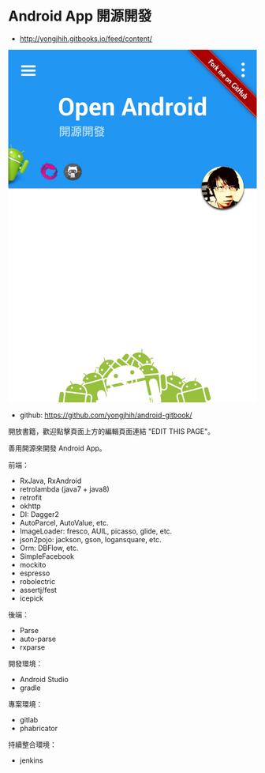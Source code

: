 # Android App 開源開發

* http://yongjhih.gitbooks.io/feed/content/

[![](cover.jpg)](http://yongjhih.gitbooks.io/feed/content/)

* github: https://github.com/yongjhih/android-gitbook/

開放書籍，歡迎點擊頁面上方的編輯頁面連結 "EDIT THIS PAGE"。

善用開源來開發 Android App。

前端：

* RxJava, RxAndroid
* retrolambda (java7 + java8)
* retrofit
* okhttp
* DI: Dagger2
* AutoParcel, AutoValue, etc.
* ImageLoader: fresco, AUIL, picasso, glide, etc.
* json2pojo: jackson, gson, logansquare, etc.
* Orm: DBFlow, etc.
* SimpleFacebook
* mockito
* espresso
* robolectric
* assertj/fest
* icepick

後端：

* Parse
* auto-parse
* rxparse
 
開發環境：

* Android Studio
* gradle

專案環境：

* gitlab
* phabricator

持續整合環境：

* jenkins

